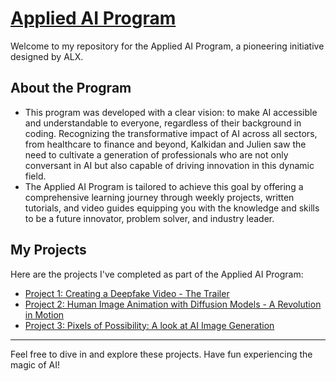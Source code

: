 # [Applied AI Program](https://www.alxappliedai.com/about/)

Welcome to my repository for the Applied AI Program, a pioneering initiative designed by ALX.

## About the Program

- This program was developed with a clear vision: to make AI accessible and understandable to everyone, regardless of their background in coding. Recognizing the transformative impact of AI across all sectors, from healthcare to finance and beyond, Kalkidan and Julien saw the need to cultivate a generation of professionals who are not only conversant in AI but also capable of driving innovation in this dynamic field.
- The Applied AI Program is tailored to achieve this goal by offering a comprehensive learning journey through weekly projects, written tutorials, and video guides equipping you with the knowledge and skills to be a future innovator, problem solver, and industry leader.

## My Projects

Here are the projects I've completed as part of the Applied AI Program:

- [Project 1: Creating a Deepfake Video - The Trailer](https://github.com/Annet-Chebukati/ALX_AppliedAI/tree/master/Creating_DeepFake-Video)
- [Project 2: Human Image Animation with Diffusion Models - A Revolution in Motion](https://github.com/Annet-Chebukati/ALX_AppliedAI/tree/master/Human_Image_Animation)
- [Project 3: Pixels of Possibility: A look at AI Image Generation]()

---------
Feel free to dive in and explore these projects. Have fun experiencing the magic of AI!
